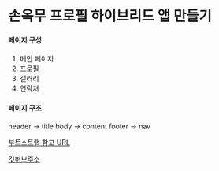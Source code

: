 손옥무 프로필 하이브리드 앱 만들기
==========================

#### 페이지 구성
1. 메인 페이지
2. 프로필
3. 갤러리
4. 연락처

#### 페이지 구조
header -> title
body -> content
footer -> nav

[부트스트랩 참고 URL](https://mdbootstrap.com)

[깃허브주소](https://okdoittttt.github.io/myprofie/)